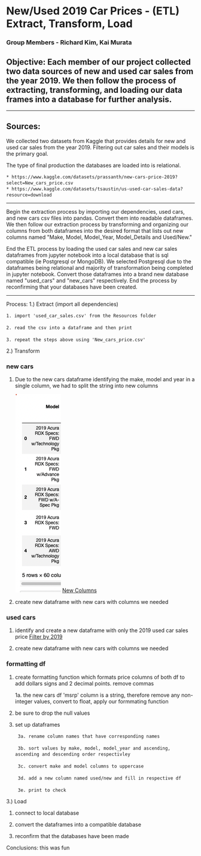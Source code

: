 # New/Used 2019 Car Prices - (ETL) Extract, Transform, Load 

### Group Members - Richard Kim, Kai Murata


## Objective: Each member of our project collected two data sources of new and used car sales from the year 2019. We then follow the process of extracting, transforming, and loading our data frames into a database for further analysis.

--------------------------------------------------------------------------------------------------------------
## Sources: 

We collected two datasets from Kaggle that provides details for new and used car sales from the year 2019. Filtering out car sales and their models is the primary goal. 

The type of final production the databases are loaded into is relational.

    * https://www.kaggle.com/datasets/prassanth/new-cars-price-2019?select=New_cars_price.csv
    * https://www.kaggle.com/datasets/tsaustin/us-used-car-sales-data?resource=download

--------------------------------------------------------------------------------------------------------------

Begin the extraction process by importing our dependencies, used cars, and new cars csv files into pandas. Convert them into readable dataframes. We then follow our extraction process by transforming and organizing our columns from both dataframes into the desired format that lists out new columns named "Make, Model, Model_Year, Model_Details and Used/New." 

End the ETL process by loading the used car sales and new car sales dataframes from jupyter notebook into a local database that is sql compatible (ie Postgresql or MongoDB). We selected Postgresql due to the dataframes being relational and majority of transformation being completed in jupyter notebook. Convert those dataframes into a brand new database named "used_cars" and "new_cars" respectively. End the process by reconfirming that your databases have been created.

--------------------------------------------------------------------------------------------------------------
Process:
1.) Extract (import all dependencies)

    1. import 'used_car_sales.csv' from the Resources folder

    2. read the csv into a dataframe and then print

    3. repeat the steps above using 'New_cars_price.csv'


2.) Transform

### new cars
1. Due to the new cars dataframe identifying the make, model and year in a single column, we had to split the string into new columns

    ![Original Column](images/1.png) [New Columns](images/2.png) 
     
2. create new dataframe with new cars with columns we needed 

### used cars
1. identify and create a new dataframe with only the 2019 used car sales price
                [Filter by 2019](images/3.png)

2. create new dataframe with new cars with columns we needed

### formatting df
1. create formatting function which formats price columns of both df to add dollars signs and 2 decimal points. remove commas

    1a. the new cars df 'msrp' column is a string, therefore remove any non-integer values, convert to float, apply our formmating function

2. be sure to drop the null values

3. set up dataframes 

        3a. rename column names that have corresponding names

        3b. sort values by make, model, model_year and ascending, ascending and descending order respectivley  

        3c. convert make and model columns to uppercase 
        
        3d. add a new column named used/new and fill in respective df

        3e. print to check



3.) Load

1. connect to local database

2. convert the dataframes into a compatible database

3. reconfirm that the databases have been made


Conclusions: this was fun
